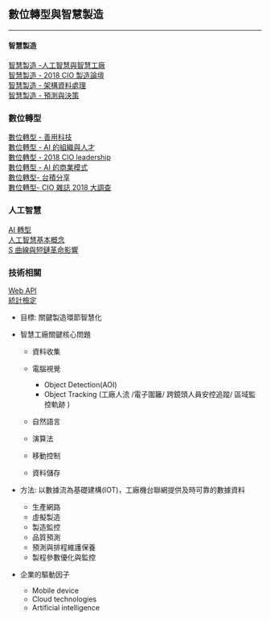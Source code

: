 ## 數位轉型與智慧製造

***
#### 智慧製造

[智慧製造 -人工智慧與智慧工廠](/Data/智慧工廠.md)<br>[智慧製造 - 2018 CIO 製造論壇](/Data/2018-CIO-製造論壇.md)<br>[智慧製造 - 架構資料處理](/Data/智慧製造-1.md)<br>[智慧製造 - 預測與決策 ](/Data/智慧製造-2.md)<br>

### 數位轉型 

[數位轉型 - 善用科技](/Data/轉型.md)<br>[數位轉型 - AI 的組織與人才](/Data/AINext.md)<br>[數位轉型 - 2018 CIO leadership](/Data/CIOLeadership2018.md)<br>[數位轉型 - AI 的商業模式](/Data/AI_商業模式.md)<br>[數位轉型- 台積分享](/Data/DigitalTransformation.md)<br>[數位轉型- CIO 雜誌 2018 大調查](/Data/CIO2018-19-Trend.md)

### 人工智慧

[AI 轉型](Data/AITransformation.md)<br>[人工智慧基本概念](Data/類神經網路.md)<br>[S 曲線與短鏈革命影響](/Data/AIAdacamy1.md)<br>

### 技術相關

[Web API](/Data/WebAPI.md)<br>[統計檢定](/Data/統計.md)<br>


+ 目標: 關鍵製造環節智慧化<br>

+ 智慧工廠關鍵核心問題


  + 資料收集
  + 電腦視覺

      + Object Detection(AOI)
      + Object Tracking (工廠人流 /電子圍籬/ 跨鏡頭人員安控追蹤/ 區域監控軌跡 )

  + 自然語言

  + 演算法

  + 移動控制

  + 資料儲存

+ 方法: 以數據流為基礎建構(IOT)，工廠機台聯網提供及時可靠的數據資料
  + 生產網路
  + 虛擬製造
  + 製造監控
  * 品質預測
  + 預測與排程維護保養 
  + 製程參數優化與監控

+ 企業的驅動因子

  - Mobile device
  - Cloud technologies
  - Artificial intelligence



